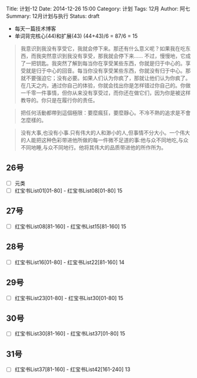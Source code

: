 Title: 计划-12
Date: 2014-12-26 15:00
Category: 计划
Tags: 12月
Author: 阿七
Summary: 12月计划与执行
Status: draft

+ 每天一篇技术博客
+ 单词背完核心(44)和扩展(43)
(44+43)/6 = 87/6 = 15

>我意识到我没有享受它，我就会停下来。那还有什么意义呢？如果我在吃东西，而我突然意识到我没有享受，那我就会停下来……
>不过，慢慢地，它成了一把钥匙。我突然了解到每当你在享受某些东西，你就是归于中心的。享受就是归于中心的回音。每当你没有享受某些东西，你就没有归于中心。那就不要强迫它；没有必要。如果人们认为你疯了，那就让他们认为你疯了。在几天之内，通过你自己的体验，你就会找出你是怎样错过你自己的。你做一千零一件事情，但你从来没有享受过，而你还在做它们，因为你是被这样教导的。你只是在履行你的责任。

>把任何活動都帶到這個極限：要麼瘋狂，要麼靜心。不冷不熱的追求是不會怎麼樣的。

>没有大事,也没有小事.只有伟大的人和渺小的人,但事情不分大小。一个伟大的人能把这种色彩带进他所做的每一件微不足道的事:他与众不同地吃,与众不同地睡,与众不同地行。他将其伟大的品质带进他的所作所为。

## 26号
+ [ ] 元类
+ [ ] 红宝书List01[01-80] - 红宝书List08[01-80] 15 

## 27号
+ [ ] 红宝书List08[81-160] - 红宝书List15[81-160] 15

## 28号
+ [ ] 红宝书List16[01-80] - 红宝书List22[81-160] 14

## 29号
+ [ ] 红宝书List23[01-80] - 红宝书List30[01-80] 15

## 30号
+ [ ] 红宝书List30[81-160] - 红宝书List37[01-80] 15

## 31号
+ [ ] 红宝书List37[81-160] - 红宝书List42[161-240] 13
